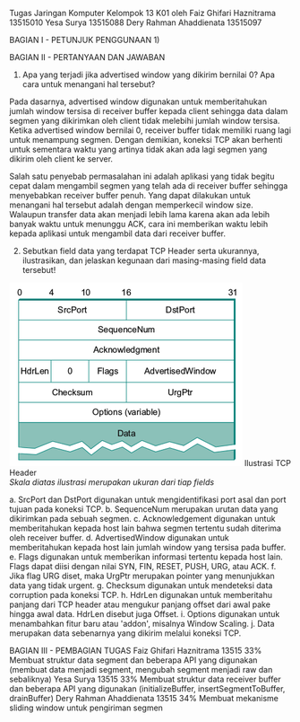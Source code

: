 Tugas Jaringan Komputer
Kelompok 13 K01
oleh
Faiz Ghifari Haznitrama  13515010
Yesa Surya               13515088
Dery Rahman Ahaddienata  13515097

BAGIAN I - PETUNJUK PENGGUNAAN
1) 

BAGIAN II - PERTANYAAN DAN JAWABAN
1) Apa yang terjadi jika advertised window yang dikirim bernilai 0? Apa cara untuk menangani hal tersebut?

Pada dasarnya, advertised window digunakan untuk memberitahukan jumlah window tersisa di receiver buffer kepada client sehingga data dalam segmen yang dikirimkan oleh client tidak melebihi jumlah window tersisa. Ketika advertised window bernilai 0, receiver buffer tidak memiliki ruang lagi untuk menampung segmen. Dengan demikian, koneksi TCP akan berhenti untuk sementara waktu yang artinya tidak akan ada lagi segmen yang dikirim oleh client ke server.

Salah satu penyebab permasalahan ini adalah aplikasi yang tidak begitu cepat dalam mengambil segmen yang telah ada di receiver buffer sehingga menyebabkan receiver buffer penuh. Yang dapat dilakukan untuk menangani hal tersebut adalah dengan memperkecil window size. Walaupun transfer data akan menjadi lebih lama karena akan ada lebih banyak waktu untuk menunggu ACK, cara ini memberikan waktu lebih kepada aplikasi untuk mengambil data dari receiver buffer.

2) Sebutkan field data yang terdapat TCP Header serta ukurannya, ilustrasikan, dan jelaskan kegunaan dari masing-masing field data tersebut!

![alt text](tcp.png)
Ilustrasi TCP Header                                      
*Skala diatas ilustrasi merupakan ukuran dari tiap fields*

a. SrcPort dan DstPort digunakan untuk mengidentifikasi port asal dan port tujuan pada koneksi TCP.
b. SequenceNum merupakan urutan data yang dikirimkan pada sebuah segmen.
c. Acknowledgement digunakan untuk memberitahukan kepada host lain bahwa segmen tertentu sudah diterima oleh receiver buffer.
d. AdvertisedWindow digunakan untuk memberitahukan kepada host lain jumlah window yang tersisa pada buffer.
e. Flags digunakan untuk memberikan informasi tertentu kepada host lain. Flags dapat diisi dengan nilai SYN, FIN, RESET, PUSH, URG, atau ACK.
f. Jika flag URG diset, maka UrgPtr merupakan pointer yang menunjukkan data yang tidak urgent.
g. Checksum digunakan untuk mendeteksi data corruption pada koneksi TCP.
h. HdrLen digunakan untuk memberitahu panjang dari TCP header atau mengukur panjang offset dari awal pake hingga awal data. HdrLen disebut juga Offset.
i. Options digunakan untuk menambahkan fitur baru atau 'addon', misalnya Window Scaling.
j. Data merupakan data sebenarnya yang dikirim melalui koneksi TCP.

BAGIAN III - PEMBAGIAN TUGAS
Faiz Ghifari Haznitrama   13515   33%
Membuat struktur data segment dan beberapa API yang digunakan (membuat data menjadi segment, mengubah segment menjadi raw dan sebaliknya)
Yesa Surya                13515   33%
Membuat struktur data receiver buffer dan beberapa API yang digunakan (initializeBuffer, insertSegmentToBuffer, drainBuffer)
Dery Rahman Ahaddienata   13515   34%
Membuat mekanisme sliding window untuk pengiriman segmen
